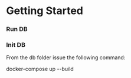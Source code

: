 # Getting Started

### Run DB
### Init DB
From the db folder issue the following command:

docker-compose up --build
